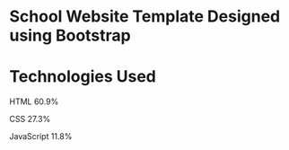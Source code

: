 # School Website Template Designed using Bootstrap

# Technologies Used

HTML
60.9%
 
CSS
27.3%
 
JavaScript
11.8%
